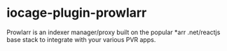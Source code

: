 # iocage-plugin-prowlarr

Prowlarr is an indexer manager/proxy built on the popular *arr .net/reactjs base stack to integrate with your various PVR apps.